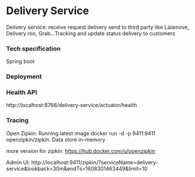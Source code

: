 # Delivery Service
Delivery service: receive request delivery send to third party like Lalamove, Delivery roo, Grab...Tracking and update status delivery to customers
### Tech specification
Spring boot
### Deployment
### Health API
http://localhost:8766/delivery-service/actuator/health

### Tracing
Open Zipkin: Running latest image docker run -d -p 9411:9411 openzipkin/zipkin. Data store in-memory

more version for zipkin: https://hub.docker.com/u/openzipkin

Admin UI: http://localhost:9411/zipkin/?serviceName=delivery-service&lookback=30m&endTs=1608301463449&limit=10